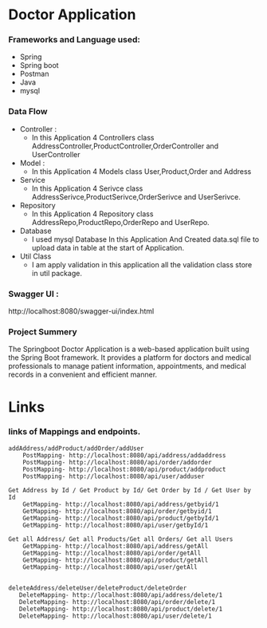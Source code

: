 # Doctor Application
### Frameworks and Language used:
 

* Spring
* Spring boot
* Postman
* Java
* mysql

### Data Flow 
* Controller :
    * In this Application 4 Controllers class   AddressController,ProductController,OrderController and UserController
* Model :
    * In this Application 4 Models class User,Product,Order and Address
* Service
  * In this Application 4 Serivce class AddressSerivce,ProductSerivce,OrderSerivce and UserSerivce.
* Repository
  * In this Application 4 Repository class AddressRepo,ProductRepo,OrderRepo and UserRepo.
* Database
  * I used mysql Database In this Application And Created data.sql file to upload data in table at the start of Application.
* Util Class
  * I am apply validation in this application all the validation class store in util package.
 
    
### Swagger UI :
http://localhost:8080/swagger-ui/index.html
    

### Project Summery

The Springboot Doctor Application is a web-based application built using the Spring Boot framework. It provides a platform for doctors and medical professionals to manage patient information, appointments, and medical records in a convenient and efficient manner.

# Links

### links of Mappings and endpoints.

    addAddress/addProduct/addOrder/addUser
        PostMapping- http://localhost:8080/api/address/addaddress
        PostMapping- http://localhost:8080/api/order/addorder
        PostMapping- http://localhost:8080/api/product/addproduct
        PostMapping- http://localhost:8080/api/user/adduser
     
    Get Address by Id / Get Product by Id/ Get Order by Id / Get User by Id
        GetMapping- http://localhost:8080/api/address/getbyid/1
        GetMapping- http://localhost:8080/api/order/getbyid/1
        GetMapping- http://localhost:8080/api/product/getbyId/1
        GetMapping- http://localhost:8080/api/user/getbyId/1
    
    Get all Address/ Get all Products/Get all Orders/ Get all Users
        GetMapping- http://localhost:8080/api/address/getAll
        GetMapping- http://localhost:8080/api/order/getAll
        GetMapping- http://localhost:8080/api/product/getAll
        GetMapping- http://localhost:8080/api/user/getAll
    
    
    deleteAddress/deleteUser/deleteProduct/deleteOrder
       DeleteMapping- http://localhost:8080/api/address/delete/1
       DeleteMapping- http://localhost:8080/api/order/delete/1
       DeleteMapping- http://localhost:8080/api/product/delete/1
       DeleteMapping- http://localhost:8080/api/user/delete/1
      
